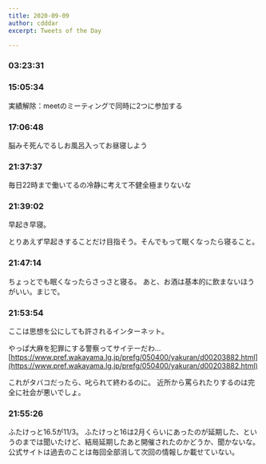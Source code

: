 ```yaml
---
title: 2020-09-09
author: cdddar
excerpt: Tweets of the Day

---
```


### 03:23:31

<blockquote class="twitter-tweet"><p lang="ja" dir="ltr"></p><a href="https://twitter.com/mn38ka/status/1301758406676500480?ref_src=twsrc%5Etfw"></a></blockquote><script async src="https://platform.twitter.com/widgets.js" charset="utf-8"></script>

### 15:05:34

実績解除：meetのミーティングで同時に2つに参加する

### 17:06:48

脳みそ死んでるしお風呂入ってお昼寝しよう

### 21:37:37

毎日22時まで働いてるの冷静に考えて不健全極まりないな

### 21:39:02

早起き早寝。

とりあえず早起きすることだけ目指そう。そんでもって眠くなったら寝ること。

### 21:47:14

ちょっとでも眠くなったらさっさと寝る。
あと、お酒は基本的に飲まないほうがいい。まじで。

### 21:53:54

ここは思想を公にしても許されるインターネット。

やっぱ大麻を犯罪にする警察ってサイテーだわ…
[https://www.pref.wakayama.lg.jp/prefg/050400/yakuran/d00203882.html](https://www.pref.wakayama.lg.jp/prefg/050400/yakuran/d00203882.html)

これがタバコだったら、叱られて終わるのに。
近所から罵られたりするのは完全に社会が悪いでしょ。

### 21:55:26

ふたけっと16.5が11/3。
ふたけっと16は2月くらいにあったのが延期した、というのまでは聞いたけど、結局延期したあと開催されたのかどうか、聞かないな。
公式サイトは過去のことは毎回全部消して次回の情報しか載せていない。
